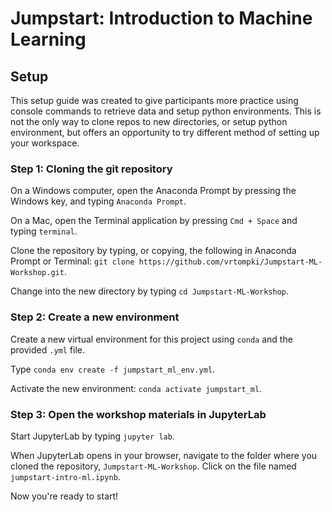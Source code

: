 # Jumpstart: Introduction to Machine Learning

## Setup
This setup guide was created to give participants more practice using console commands to retrieve data and setup python environments. This is not the only way to clone repos to new directories, or setup python environment, but offers an opportunity to try different method of setting up your workspace.

### Step 1: Cloning the git repository

On a Windows computer, open the Anaconda Prompt by pressing the Windows key, and typing `Anaconda Prompt`. 

On a Mac, open the Terminal application by pressing `Cmd + Space` and typing `terminal`. 

Clone the repository by typing, or copying, the following in Anaconda Prompt or Terminal: `git clone https://github.com/vrtompki/Jumpstart-ML-Workshop.git`.

Change into the new directory by typing `cd Jumpstart-ML-Workshop`.

### Step 2: Create a new environment

Create a new virtual environment for this project using `conda` and the provided `.yml` file. 

Type `conda env create -f jumpstart_ml_env.yml`. 

Activate the new environment: `conda activate jumpstart_ml`.

### Step 3: Open the workshop materials in JupyterLab

Start JupyterLab by typing `jupyter lab`. 

When JupyterLab opens in your browser, navigate to the folder where you cloned the repository, `Jumpstart-ML-Workshop`. Click on the file named `jumpstart-intro-ml.ipynb`. 

Now you're ready to start!

